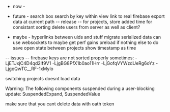 - now -

- future -
search box
search by key within view
link to real firebase
export data at current path
-- release --
for projects, store added time for consistant sorting
delete users from server as well as client?

- maybe -
hyperlinks between uids and stuff
migrate serialized data
can use websockets to maybe get perf gains
preload if nothing else to do
save open state between projects
show timestamp as time

-- issues --
firebase keys are not sorted properly sometimes:
-LjETJxjC4D4qd2If9V1
-LjgBG8PfX1b0ao11Hrr
-LjGofqVYWzdUeRg6oYz
-LjgoQwTC__RF-1xMylo

switching projects doesnt load data

Warning: The following components suspended during a user-blocking update: SuspendedExpand, SuspendedValue

make sure that you cant delete data with oath token
